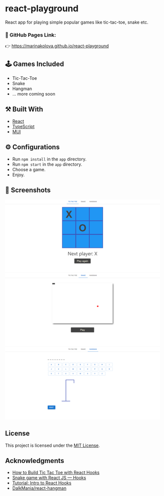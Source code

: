 # react-playground
React app for playing simple popular games like tic-tac-toe, snake etc.

### :link: GitHub Pages Link: 
:point_right:  https://marinakolova.github.io/react-playground

## :joystick: Games Included
- Tic-Tac-Toe
- Snake
- Hangman
- ... more coming soon

## :hammer_and_pick: Built With
- [React](https://reactjs.org/) 
- [TypeScript](https://www.typescriptlang.org/)
- [MUI](https://mui.com/)

## :gear: Configurations
- Run `npm install` in the `app` directory.
- Run `npm start` in the `app` directory.
- Choose a game.
- Enjoy.

## :eyes: Screenshots
![screenshot1](https://github.com/marinakolova/react-playground/blob/main/screenshot1.png)
![screenshot2](https://github.com/marinakolova/react-playground/blob/main/screenshot2.png)
![screenshot3](https://github.com/marinakolova/react-playground/blob/main/screenshot3.png)

## License
This project is licensed under the [MIT License](LICENSE).

## Acknowledgments
- [How to Build Tic Tac Toe with React Hooks](https://medium.com/@shifrb/how-to-build-tic-tac-toe-with-react-hooks-ca37f6040022)
- [Snake game with React JS — Hooks](https://medium.com/edonec/snake-game-with-react-js-hooks-600a742e70b7)
- [Tutorial: Intro to React Hooks](https://medium.com/nerd-for-tech/tutorial-intro-to-react-hooks-417e4ea3ff33)
- [DalkMania/react-hangman](https://github.com/DalkMania/react-hangman)

